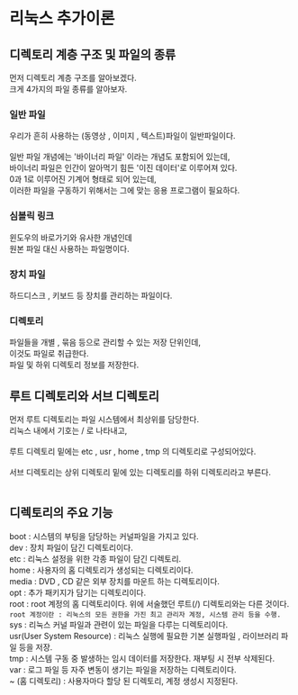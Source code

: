 # 리눅스 추가이론
## 디렉토리 계층 구조 및 파일의 종류

먼저 디렉토리 계층 구조를 알아보겠다.<br/>
크게 4가지의 파일 종류를 알아보자.

### 일반 파일

우리가 흔히 사용하는 (동영상 , 이미지 , 텍스트)파일이 일반파일이다.<br/>
<br/>
일반 파일 개념에는 '바이너리 파일' 이라는 개념도 포함되어 있는데,<br/>
바이너리 파일은 인간이 알아먹기 힘든 '이진 데이터'로 이루어져 있다.<br/>
0과 1로 이루어진 기계어 형태로 되어 있는데,<br/>
이러한 파일을 구동하기 위해서는 그에 맞는 응용 프로그램이 필요하다.

### 심볼릭 링크

윈도우의 바로가기와 유사한 개념인데<br/>
원본 파일 대신 사용하는 파일명이다.

### 장치 파일 

하드디스크 , 키보드 등 장치를 관리하는 파일이다.

### 디렉토리

파일들을 개별 , 묶음 등으로 관리할 수 있는 저장 단위인데,<br/>
이것도 파일로 취급한다.<br/>
파일 및 하위 디렉토리 정보를 저장한다.

## 루트 디렉토리와 서브 디렉토리

먼저 루트 디렉토리는 파일 시스템에서 최상위를 담당한다.<br/>
리눅스 내에서 기호는 / 로 나타내고,<br/>
<br/>
루트 디렉토리 밑에는 etc , usr , home , tmp 의 디렉토리로 구성되어있다.<br/>
<br/>
서브 디렉토리는 상위 디렉토리 밑에 있는 디렉토리를 하위 디렉토리라고 부른다.<br/>
<br/>

## 디렉토리의 주요 기능

boot : 시스템의 부팅을 담당하는 커널파일을 가지고 있다.<br/>
dev : 장치 파일이 담긴 디렉토리이다.<br/>
etc : 리눅스 설정을 위한 각종 파일이 담긴 디렉토리.<br/>
home : 사용자의 홈 디렉토리가 생성되는 디렉토리이다.<br/>
media : DVD , CD 같은 외부 장치를 마운트 하는 디렉토리이다.<br/>
opt : 추가 패키지가 담기는 디렉토리이다.<br/>
root : root 계정의 홈 디렉토리이다. 위에 서술했던 루트(/) 디렉토리와는 다른 것이다.<br/>
`root 계정이란 : 리눅스의 모든 권한을 가진 최고 관리자 계정, 시스템 관리 등을 수행.`<br/>
sys : 리눅스 커널 파일과 관련이 있는 파일을 다루는 디렉토리이다.<br/>
usr(User System Resource) : 리눅스 실행에 필요한 기본 실행파일 , 라이브러리 파일 등을 저장.<br/>
tmp : 시스템 구동 중 발생하는 임시 데이터를 저장한다. 재부팅 시 전부 삭제된다.<br/>
var : 로그 파일 등 자주 변동이 생기는 파일을 저장하는 디렉토리이다.<br/>
~ (홈 디렉토리) : 사용자마다 할당 된 디렉토리, 계정 생성시 지정된다.<br/>
